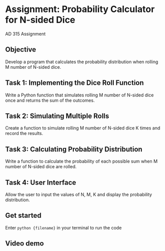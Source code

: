 # Assignment: Probability Calculator for N-sided Dice
AD 315 Assignment

## Objective
Develop a program that calculates the probability distribution when rolling M number of N-sided dice.

## Task 1: Implementing the Dice Roll Function
Write a Python function that simulates rolling M number of N-sided dice once and returns the sum of the outcomes.

## Task 2: Simulating Multiple Rolls
Create a function to simulate rolling M number of N-sided dice K times and record the results.

## Task 3: Calculating Probability Distribution
Write a function to calculate the probability of each possible sum when M number of N-sided dice are rolled.

## Task 4: User Interface
Allow the user to input the values of N, M, K and display the probability distribution.

## Get started 
Enter `python {filename}` in your terminal to run the code

## Video demo

